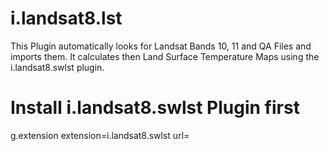 # i.landsat8.lst

This Plugin automatically looks for Landsat Bands 10, 11 and QA Files and imports them. It calculates then Land Surface Temperature Maps using the i.landsat8.swlst plugin. 

# Install i.landsat8.swlst Plugin first
g.extension extension=i.landsat8.swlst url=    
